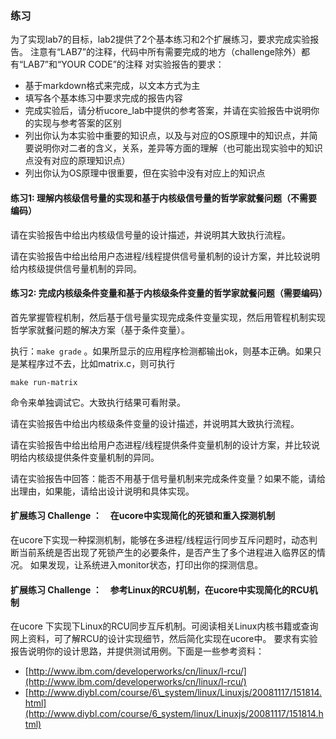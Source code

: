 ### 练习 
为了实现lab7的目标，lab2提供了2个基本练习和2个扩展练习，要求完成实验报告。
 注意有“LAB7”的注释，代码中所有需要完成的地方（challenge除外）都有“LAB7”和“YOUR CODE”的注释
对实验报告的要求：
 - 基于markdown格式来完成，以文本方式为主
 - 填写各个基本练习中要求完成的报告内容
 - 完成实验后，请分析ucore_lab中提供的参考答案，并请在实验报告中说明你的实现与参考答案的区别
 - 列出你认为本实验中重要的知识点，以及与对应的OS原理中的知识点，并简要说明你对二者的含义，关系，差异等方面的理解（也可能出现实验中的知识点没有对应的原理知识点）
 - 列出你认为OS原理中很重要，但在实验中没有对应上的知识点

#### 练习1: 理解内核级信号量的实现和基于内核级信号量的哲学家就餐问题（不需要编码） 

请在实验报告中给出内核级信号量的设计描述，并说明其大致执行流程。

请在实验报告中给出给用户态进程/线程提供信号量机制的设计方案，并比较说明给内核级提供信号量机制的异同。

#### 练习2: 完成内核级条件变量和基于内核级条件变量的哲学家就餐问题（需要编码）

首先掌握管程机制，然后基于信号量实现完成条件变量实现，然后用管程机制实现哲学家就餐问题的解决方案（基于条件变量）。

执行：`make grade`
。如果所显示的应用程序检测都输出ok，则基本正确。如果只是某程序过不去，比如matrix.c，则可执行
```
make run-matrix
```
命令来单独调试它。大致执行结果可看附录。

请在实验报告中给出内核级条件变量的设计描述，并说明其大致执行流程。

请在实验报告中给出给用户态进程/线程提供条件变量机制的设计方案，并比较说明给内核级提供条件变量机制的异同。

请在实验报告中回答：能否不用基于信号量机制来完成条件变量？如果不能，请给出理由，如果能，请给出设计说明和具体实现。


#### 扩展练习 Challenge ：　在ucore中实现简化的死锁和重入探测机制

在ucore下实现一种探测机制，能够在多进程/线程运行同步互斥问题时，动态判断当前系统是否出现了死锁产生的必要条件，是否产生了多个进程进入临界区的情况。
如果发现，让系统进入monitor状态，打印出你的探测信息。

#### 扩展练习 Challenge ：　参考Linux的RCU机制，在ucore中实现简化的RCU机制

在ucore
下实现下Linux的RCU同步互斥机制。可阅读相关Linux内核书籍或查询网上资料，可了解RCU的设计实现细节，然后简化实现在ucore中。
要求有实验报告说明你的设计思路，并提供测试用例。下面是一些参考资料：

* [http://www.ibm.com/developerworks/cn/linux/l-rcu/](http://www.ibm.com/developerworks/cn/linux/l-rcu/)
* [http://www.diybl.com/course/6\_system/linux/Linuxjs/20081117/151814.html](http://www.diybl.com/course/6_system/linux/Linuxjs/20081117/151814.html)
